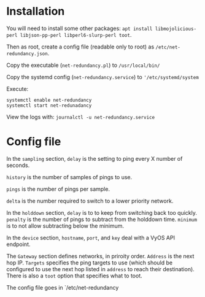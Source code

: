 # Installation

You will need to install some other packages:
`apt install libmojolicious-perl libjson-pp-perl libperl6-slurp-perl toot`.

Then as root, create a config file (readable only to root) as
`/etc/net-redundancy.json`.

Copy the executable (`net-redundancy.pl`) to `/usr/local/bin/`

Copy the systemd config (`net-redundancy.service`) to
`'/etc/systemd/system`

Execute:
```
systemctl enable net-redundancy
systemctl start net-redunadancy
```

View the logs with: `journalctl -u net-redundancy.service`


# Config file

In the `sampling` section, `delay` is the setting to ping every X number
of seconds.

`history` is the number of samples of pings to use.

`pings` is the number of pings per sample.

`delta` is the number required to switch to a lower priority network.

In the `holddown` section, `delay` is to to keep from switching back too
quickly.  `penalty` is the number of pings to subtract from the holddown
time.  `minimum` is to not allow subtracting below the minimum.

In the `device` section, `hostname`, `port`, and `key` deal with a VyOS
API endpoint.

The `Gateway` section defines networks, in priroity order.  `Address` is
the next hop IP.  `Targets` specifies the ping targets to use (which
should be configured to use the next hop listed in `address` to reach
their destination).  There is also a `toot` option that specifies what
to toot.

The config file goes in `/etc/net-redundancy

